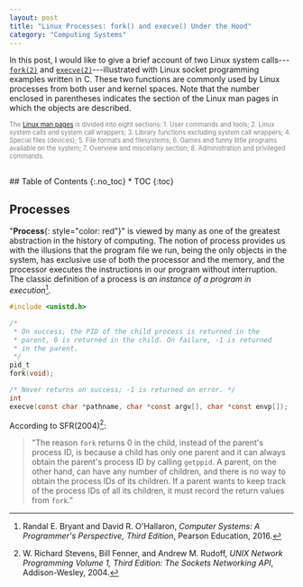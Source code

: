 ```yaml
---
layout: post
title: "Linux Processes: fork() and execve() Under the Hood"
category: "Computing Systems"
---
```


In this post, I would like to give a brief account of two Linux system calls---[<code>fork(2)</code>](https://man7.org/linux/man-pages/man2/fork.2.html) and [<code>execve(2)</code>](https://man7.org/linux/man-pages/man2/execve.2.html)---illustrated with Linux socket programming examples written in C. These two functions are commonly used by Linux processes from both user and kernel spaces. Note that the number enclosed in parentheses indicates the section of the Linux man pages in which the objects are described.

<p style="color:gray; font-size:80%;">
The <a href="https://man7.org/linux/man-pages/index.html">Linux man pages</a> is divided into eight sections:
1. User commands and tools;
2. Linux system calls and system call wrappers;
3. Library functions excluding system call wrappers;
4. Special files (devices);
5. File formats and filesystems;
6. Games and funny little programs available on the system;
7. Overview and miscellany section;
8. Administration and privileged commands.
</p>

<!-- excerpt-end -->

<br />
## Table of Contents
{:.no_toc}
* TOC 
{:toc}
<br />

## Processes

"**Process**{: style="color: red"}" is viewed by many as one of the greatest abstraction in the history of computing. The notion of process provides us with the illusions that the program file we run, being the only objects in the system, has exclusive use of both the processor and the memory, and the processor executes the instructions in our program without interruption. The classic definition of a process is *an instance of a program in execution*[^1].

```C
#include <unistd.h>

/* 
 * On success, the PID of the child process is returned in the
 * parent, 0 is returned in the child. On failure, -1 is returned
 * in the parent.
 */
pid_t
fork(void);

/* Never returns on success; -1 is returned on error. */
int
execve(const char *pathname, char *const argv[], char *const envp[]);
```

According to SFR(2004)[^2]:

> "The reason <code>fork</code> returns 0 in the child, instead of the parent's process ID, is because a child has only one parent and it can always obtain the parent's process ID by calling <code>getppid</code>. A parent, on the other hand, can have any number of children, and there is no way to obtain the process IDs of its children. If a parent wants to keep track of the process IDs of all its children, it must record the return values from <code>fork</code>."

[^1]: Randal E. Bryant and David R. O'Hallaron, *Computer Systems: A Programmer's Perspective, Third Edition*, Pearson Education, 2016.

[^2]: W. Richard Stevens, Bill Fenner, and Andrew M. Rudoff, *UNIX Network Programming Volume 1, Third Edition: The Sockets Networking API*, Addison-Wesley, 2004.